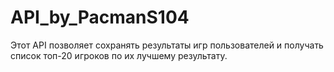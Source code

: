 # API_by_PacmanS104
Этот API позволяет сохранять результаты игр пользователей и получать список топ-20 игроков по их лучшему результату.
